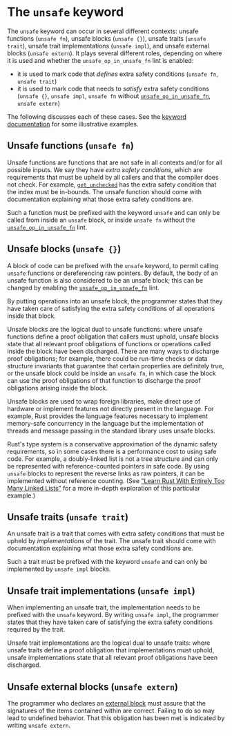 # The `unsafe` keyword

The `unsafe` keyword can occur in several different contexts:
unsafe functions (`unsafe fn`), unsafe blocks (`unsafe {}`), unsafe traits (`unsafe trait`), unsafe trait implementations (`unsafe impl`), and unsafe external blocks (`unsafe extern`).
It plays several different roles, depending on where it is used and whether the `unsafe_op_in_unsafe_fn` lint is enabled:
- it is used to mark code that *defines* extra safety conditions (`unsafe fn`, `unsafe trait`)
- it is used to mark code that needs to *satisfy* extra safety conditions (`unsafe {}`, `unsafe impl`, `unsafe fn` without [`unsafe_op_in_unsafe_fn`], `unsafe extern`)

The following discusses each of these cases.
See the [keyword documentation][keyword] for some illustrative examples.

## Unsafe functions (`unsafe fn`)

Unsafe functions are functions that are not safe in all contexts and/or for all possible inputs.
We say they have *extra safety conditions*, which are requirements that must be upheld by all callers and that the compiler does not check.
For example, [`get_unchecked`] has the extra safety condition that the index must be in-bounds.
The unsafe function should come with documentation explaining what those extra safety conditions are.

Such a function must be prefixed with the keyword `unsafe` and can only be called from inside an `unsafe` block, or inside `unsafe fn` without the [`unsafe_op_in_unsafe_fn`] lint.

## Unsafe blocks (`unsafe {}`)

A block of code can be prefixed with the `unsafe` keyword, to permit calling `unsafe` functions or dereferencing raw pointers.
By default, the body of an unsafe function is also considered to be an unsafe block;
this can be changed by enabling the [`unsafe_op_in_unsafe_fn`] lint.

By putting operations into an unsafe block, the programmer states that they have taken care of satisfying the extra safety conditions of all operations inside that block.

Unsafe blocks are the logical dual to unsafe functions:
where unsafe functions define a proof obligation that callers must uphold, unsafe blocks state that all relevant proof obligations of functions or operations called inside the block have been discharged.
There are many ways to discharge proof obligations;
for example, there could be run-time checks or data structure invariants that guarantee that certain properties are definitely true, or the unsafe block could be inside an `unsafe fn`, in which case the block can use the proof obligations of that function to discharge the proof obligations arising inside the block.

Unsafe blocks are used to wrap foreign libraries, make direct use of hardware or implement features not directly present in the language.
For example, Rust provides the language features necessary to implement memory-safe concurrency in the language but the implementation of threads and message passing in the standard library uses unsafe blocks.

Rust's type system is a conservative approximation of the dynamic safety requirements, so in some cases there is a performance cost to using safe code.
For example, a doubly-linked list is not a tree structure and can only be represented with reference-counted pointers in safe code.
By using `unsafe` blocks to represent the reverse links as raw pointers, it can be implemented without reference counting.
(See ["Learn Rust With Entirely Too Many Linked Lists"](https://rust-unofficial.github.io/too-many-lists/) for a more in-depth exploration of this particular example.)

## Unsafe traits (`unsafe trait`)

An unsafe trait is a trait that comes with extra safety conditions that must be upheld by *implementations* of the trait.
The unsafe trait should come with documentation explaining what those extra safety conditions are.

Such a trait must be prefixed with the keyword `unsafe` and can only be implemented by `unsafe impl` blocks.

## Unsafe trait implementations (`unsafe impl`)

When implementing an unsafe trait, the implementation needs to be prefixed with the `unsafe` keyword.
By writing `unsafe impl`, the programmer states that they have taken care of satisfying the extra safety conditions required by the trait.

Unsafe trait implementations are the logical dual to unsafe traits: where unsafe traits define a proof obligation that implementations must uphold, unsafe implementations state that all relevant proof obligations have been discharged.

[keyword]: ../std/keyword.unsafe.html
[`get_unchecked`]: ../std/primitive.slice.html#method.get_unchecked
[`unsafe_op_in_unsafe_fn`]: ../rustc/lints/listing/allowed-by-default.html#unsafe-op-in-unsafe-fn

## Unsafe external blocks (`unsafe extern`)

The programmer who declares an [external block] must assure that the signatures of the items contained within are correct. Failing to do so may lead to undefined behavior.  That this obligation has been met is indicated by writing `unsafe extern`.

[external block]: items/external-blocks.md
